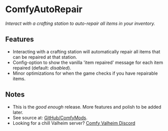 # ComfyAutoRepair

*Interact with a crafting station to auto-repair all items in your inventory.*

## Features

  * Interacting with a crafting station will automatically repair all items that can be repaired at that station.
  * Config-option to show the vanilla 'item repaired' message for each item repaired (default: *disabled*).
  * Minor optimizations for when the game checks if you have repairable items.

## Notes

  * This is the *good enough* release. More features and polish to be added later.
  * See source at: [GitHub/ComfyMods](https://github.com/redseiko/ComfyMods/tree/main/ComfyAutoRepair).
  * Looking for a chill Valheim server? [Comfy Valheim Discord](https://discord.gg/ameHJz5PFk)
